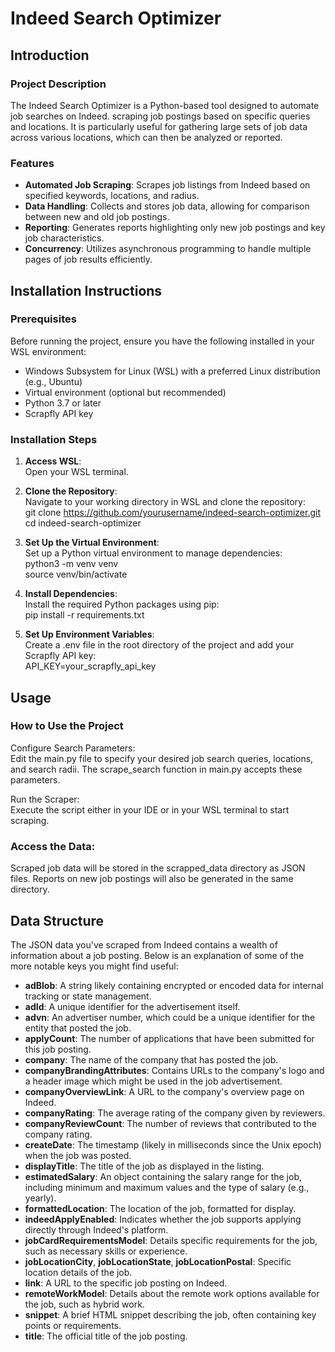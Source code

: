 # Indeed Search Optimizer

## Introduction

### Project Description
The Indeed Search Optimizer is a Python-based tool designed to automate job searches on Indeed. scraping job postings based on specific queries and locations. It is particularly useful for gathering large sets of job data across various locations, which can then be analyzed or reported.

### Features
- **Automated Job Scraping**: Scrapes job listings from Indeed based on specified keywords, locations, and radius.
- **Data Handling**: Collects and stores job data, allowing for comparison between new and old job postings.
- **Reporting**: Generates reports highlighting only new job postings and key job characteristics.
- **Concurrency**: Utilizes asynchronous programming to handle multiple pages of job results efficiently.

## Installation Instructions

### Prerequisites
Before running the project, ensure you have the following installed in your WSL environment:
- Windows Subsystem for Linux (WSL) with a preferred Linux distribution (e.g., Ubuntu) 
- Virtual environment (optional but recommended)
- Python 3.7 or later
- Scrapfly API key

### Installation Steps
1. **Access WSL**:    
   Open your WSL terminal.

2. **Clone the Repository**:  
   Navigate to your working directory in WSL and clone the repository:  
   git clone https://github.com/yourusername/indeed-search-optimizer.git  
   cd indeed-search-optimizer

3. **Set Up the Virtual Environment**:  
    Set up a Python virtual environment to manage dependencies:  
    python3 -m venv venv  
    source venv/bin/activate

4. **Install Dependencies**:  
    Install the required Python packages using pip:  
    pip install -r requirements.txt

5. **Set Up Environment Variables**:  
    Create a .env file in the root directory of the project and add your Scrapfly API key:  
    API_KEY=your_scrapfly_api_key

## Usage
### How to Use the Project
Configure Search Parameters:  
Edit the main.py file to specify your desired job search queries, locations, and search radii. The scrape_search function in main.py accepts these parameters.  

Run the Scraper:  
Execute the script either in your IDE or in your WSL terminal to start scraping.

### Access the Data:
Scraped job data will be stored in the scrapped_data directory as JSON files. Reports on new job postings will also be generated in the same directory.

## Data Structure
The JSON data you've scraped from Indeed contains a wealth of information about a job posting. Below is an explanation of some of the more notable keys you might find useful:

- **adBlob**: A string likely containing encrypted or encoded data for internal tracking or state management.
- **adId**: A unique identifier for the advertisement itself.
- **advn**: An advertiser number, which could be a unique identifier for the entity that posted the job.
- **applyCount**: The number of applications that have been submitted for this job posting.
- **company**: The name of the company that has posted the job.
- **companyBrandingAttributes**: Contains URLs to the company's logo and a header image which might be used in the job advertisement.
- **companyOverviewLink**: A URL to the company's overview page on Indeed.
- **companyRating**: The average rating of the company given by reviewers.
- **companyReviewCount**: The number of reviews that contributed to the company rating.
- **createDate**: The timestamp (likely in milliseconds since the Unix epoch) when the job was posted.
- **displayTitle**: The title of the job as displayed in the listing.
- **estimatedSalary**: An object containing the salary range for the job, including minimum and maximum values and the type of salary (e.g., yearly).
- **formattedLocation**: The location of the job, formatted for display.
- **indeedApplyEnabled**: Indicates whether the job supports applying directly through Indeed's platform.
- **jobCardRequirementsModel**: Details specific requirements for the job, such as necessary skills or experience.
- **jobLocationCity**, **jobLocationState**, **jobLocationPostal**: Specific location details of the job.
- **link**: A URL to the specific job posting on Indeed.
- **remoteWorkModel**: Details about the remote work options available for the job, such as hybrid work.
- **snippet**: A brief HTML snippet describing the job, often containing key points or requirements.
- **title**: The official title of the job posting.


